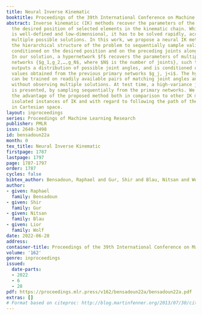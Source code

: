 ```yaml
---
title: Neural Inverse Kinematic
booktitle: Proceedings of the 39th International Conference on Machine Learning
abstract: Inverse kinematic (IK) methods recover the parameters of the joints, given
  the desired position of selected elements in the kinematic chain. While the problem
  is well-defined and low-dimensional, it has to be solved rapidly, accounting for
  multiple possible solutions. In this work, we propose a neural IK method that employs
  the hierarchical structure of the problem to sequentially sample valid joint angles
  conditioned on the desired position and on the preceding joints along the chain.
  In our solution, a hypernetwork $f$ recovers the parameters of multiple primary
  networks {$g_1,g_2,…,g_N$, where $N$ is the number of joints}, such that each $g_i$
  outputs a distribution of possible joint angles, and is conditioned on the sampled
  values obtained from the previous primary networks $g_j, j<i$. The hypernetwork
  can be trained on readily available pairs of matching joint angles and positions,
  without observing multiple solutions. At test time, a high-variance joint distribution
  is presented, by sampling sequentially from the primary networks. We demonstrate
  the advantage of the proposed method both in comparison to other IK methods for
  isolated instances of IK and with regard to following the path of the end effector
  in Cartesian space.
layout: inproceedings
series: Proceedings of Machine Learning Research
publisher: PMLR
issn: 2640-3498
id: bensadoun22a
month: 0
tex_title: Neural Inverse Kinematic
firstpage: 1787
lastpage: 1797
page: 1787-1797
order: 1787
cycles: false
bibtex_author: Bensadoun, Raphael and Gur, Shir and Blau, Nitsan and Wolf, Lior
author:
- given: Raphael
  family: Bensadoun
- given: Shir
  family: Gur
- given: Nitsan
  family: Blau
- given: Lior
  family: Wolf
date: 2022-06-28
address:
container-title: Proceedings of the 39th International Conference on Machine Learning
volume: '162'
genre: inproceedings
issued:
  date-parts:
  - 2022
  - 6
  - 28
pdf: https://proceedings.mlr.press/v162/bensadoun22a/bensadoun22a.pdf
extras: []
# Format based on citeproc: http://blog.martinfenner.org/2013/07/30/citeproc-yaml-for-bibliographies/
---
```

